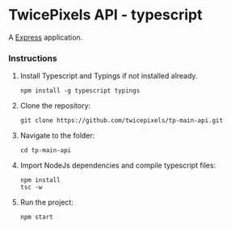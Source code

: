 # TwicePixels API - typescript
A [Express](http://expressjs.com) application.

### Instructions

1. Install Typescript and Typings if not installed already.
    ```shell
    npm install -g typescript typings
    ```
2. Clone the repository:
    ```shell
    git clone https://github.com/twicepixels/tp-main-api.git
    ```
3. Navigate to the folder:
    ```shell
    cd tp-main-api
    ```
4. Import NodeJs dependencies and compile typescript files:
    ```shell
    npm install
    tsc -w
    ```
5. Run the project:
    ```shell
    npm start
    ```

